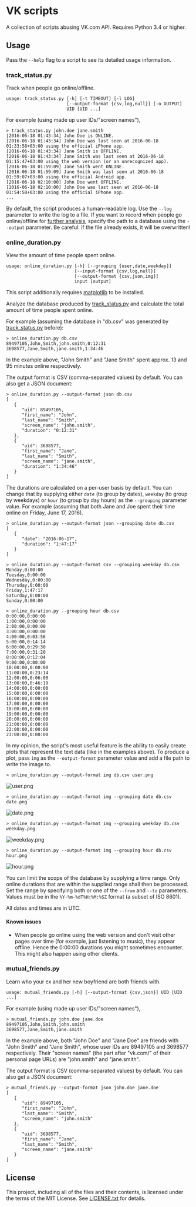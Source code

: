 VK scripts
==========

A collection of scripts abusing VK.com API.
Requires Python 3.4 or higher.

Usage
-----

Pass the `--help` flag to a script to see its detailed usage information.

### track_status.py

Track when people go online/offline.

    usage: track_status.py [-h] [-t TIMEOUT] [-l LOG]
                           [--output-format {csv,log,null}] [-o OUTPUT]
                           UID [UID ...]

For example (using made up user IDs/"screen names"),

    > track_status.py john.doe jane.smith
    [2016-06-18 01:43:34] John Doe is ONLINE.
    [2016-06-18 01:43:34] John Doe was last seen at 2016-06-18 01:33:58+03:00 using the official iPhone app.
    [2016-06-18 01:43:34] Jane Smith is OFFLINE.
    [2016-06-18 01:43:34] Jane Smith was last seen at 2016-06-18 01:15:47+03:00 using the web version (or an unrecognized app).
    [2016-06-18 01:59:09] Jane Smith went ONLINE.
    [2016-06-18 01:59:09] Jane Smith was last seen at 2016-06-18 01:59:07+03:00 using the official Android app.
    [2016-06-18 02:10:00] John Doe went OFFLINE.
    [2016-06-18 02:10:00] John Doe was last seen at 2016-06-18 01:54:58+03:00 using the official iPhone app.
    ...

By default, the script produces a human-readable log.
Use the `--log` parameter to write the log to a file.
If you want to record when people go online/offline for [further analysis],
specify the path to a database using the `--output` parameter.
Be careful: if the file already exists, it will be overwritten!

[further analysis]: #online_durationpy

### online_duration.py

View the amount of time people spent online.

    usage: online_duration.py [-h] [--grouping {user,date,weekday}]
                              [--input-format {csv,log,null}]
                              [--output-format {csv,json,img}]
                              input [output]

This script additionally requires [matplotlib] to be installed.

Analyze the database produced by [track_status.py] and calculate the total
amount of time people spent online.

For example (assuming the database in "db.csv" was generated by
[track_status.py] before):

    > online_duration.py db.csv
    89497105,John,Smith,john.smith,0:12:31
    3698577,Jane,Smith,jane.smith,1:34:46

In the example above, "John Smith" and "Jane Smith" spent approx. 13 and 95
minutes online respectively.

The output format is CSV (comma-separated values) by default.
You can also get a JSON document:

    > online_duration.py --output-format json db.csv
    [
       {
          "uid": 89497105,
          "first_name": "John",
          "last_name": "Smith",
          "screen_name": "john.smith",
          "duration": "0:12:31"
       },
       {
          "uid": 3698577,
          "first_name": "Jane",
          "last_name": "Smith",
          "screen_name": "jane.smith",
          "duration": "1:34:46"
       }
    ]

The durations are calculated on a per-user basis by default.
You can change that by supplying either `date` (to group by dates), `weekday`
(to group by weekdays) or `hour` (to group by day hours) as the `--grouping`
parameter value.
For example (assuming that both Jane and Joe spent their time online on Friday,
June 17, 2016).

```
> online_duration.py --output-format json --grouping date db.csv
[
   {
      "date": "2016-06-17",
      "duration": "1:47:17"
   }
]
```

```
> online_duration.py --output-format csv --grouping weekday db.csv
Monday,0:00:00
Tuesday,0:00:00
Wednesday,0:00:00
Thursday,0:00:00
Friday,1:47:17
Saturday,0:00:00
Sunday,0:00:00
```

```
> online_duration.py --grouping hour db.csv
0:00:00,0:00:00
1:00:00,0:00:00
2:00:00,0:00:00
3:00:00,0:00:00
4:00:00,0:03:56
5:00:00,0:14:14
6:00:00,0:29:30
7:00:00,0:31:20
8:00:00,0:12:04
9:00:00,0:00:00
10:00:00,0:00:00
11:00:00,0:23:14
12:00:00,0:06:00
13:00:00,0:46:19
14:00:00,0:00:00
15:00:00,0:00:00
16:00:00,0:00:00
17:00:00,0:00:00
18:00:00,0:00:00
19:00:00,0:00:00
20:00:00,0:00:00
21:00:00,0:00:00
22:00:00,0:00:00
23:00:00,0:00:00
```

In my opinion, the script's most useful feature is the ability to easily create
plots that represent the text data (like in the examples above).
To produce a plot, pass `img` as the `--output-format` parameter value and add
a file path to write the image to.

    > online_duration.py --output-format img db.csv user.png

![user.png]

    > online_duration.py --output-format img --grouping date db.csv date.png

![date.png]

    > online_duration.py --output-format img --grouping weekday db.csv weekday.png

![weekday.png]

    > online_duration.py --output-format img --grouping hour db.csv hour.png

![hour.png]

You can limit the scope of the database by supplying a time range.
Only online durations that are within the supplied range shall then be
processed.
Set the range by specifying both or one of the `--from` and `--to` parameters.
Values must be in the `%Y-%m-%dT%H:%M:%SZ` format (a subset of ISO 8601).

All dates and times are in UTC.

#### Known issues

* When people go online using the web version and don't visit other pages over
time (for example, just listening to music), they appear offline.
Hence the 0:00:00 durations you might sometimes encounter.
This might also happen using other clients.

[matplotlib]: http://matplotlib.org/
[track_status.py]: #track_statuspy

[user.png]: img/online_duration/user.png
[date.png]: img/online_duration/date.png
[weekday.png]: img/online_duration/weekday.png
[hour.png]: img/online_duration/hour.png

### mutual_friends.py

Learn who your ex and her new boyfriend are both friends with.

    usage: mutual_friends.py [-h] [--output-format {csv,json}] UID [UID ...]

For example (using made up user IDs/"screen names"),

    > mutual_friends.py john.doe jane.doe
    89497105,John,Smith,john.smith
    3698577,Jane,Smith,jane.smith

In the example above, both "John Doe" and "Jane Doe" are friends with "John
Smith" and "Jane Smith", whose user IDs are 89497105 and 3698577 respectively.
Their "screen names" (the part after "vk.com/" of their personal page URLs) are
"john.smith" and "jane.smith".

The output format is CSV (comma-separated values) by default.
You can also get a JSON document:

    > mutual_friends.py --output-format json john.doe jane.doe
    [
       {
          "uid": 89497105,
          "first_name": "John",
          "last_name": "Smith",
          "screen_name": "john.smith"
       },
       {
          "uid": 3698577,
          "first_name": "Jane",
          "last_name": "Smith",
          "screen_name": "jane.smith"
       }
    ]

License
-------

This project, including all of the files and their contents, is licensed under
the terms of the MIT License.
See [LICENSE.txt] for details.

[LICENSE.txt]: LICENSE.txt
